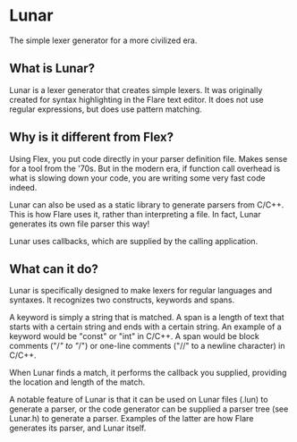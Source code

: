 # Lunar
The simple lexer generator for a more civilized era.

## What is Lunar?
Lunar is a lexer generator that creates simple lexers. It was originally created for syntax highlighting in the Flare text editor.
It does not use regular expressions, but does use pattern matching.

## Why is it different from Flex?
Using Flex, you put code directly in your parser definition file. Makes sense for a tool from the '70s. But in the modern era, if
function call overhead is what is slowing down your code, you are writing some very fast code indeed.

Lunar can also be used as a static library to generate parsers from C/C++. This is how Flare uses it, rather than interpreting a
file. In fact, Lunar generates its own file parser this way!

Lunar uses callbacks, which are supplied by the calling application.

## What can it do?
Lunar is specifically designed to make lexers for regular languages and syntaxes. It recognizes two constructs, keywords and spans.

A keyword is simply a string that is matched. A span is a length of text that starts with a certain string and ends with a certain
string. An example of a keyword would be "const" or "int" in C/C++. A span would be block comments ("/*" to "*/") or one-line
comments ("//" to a newline character) in C/C++.

When Lunar finds a match, it performs the callback you supplied, providing the location and length of the match.

A notable feature of Lunar is that it can be used on Lunar files (.lun) to generate a parser, or the code generator can be supplied
a parser tree (see Lunar.h) to generate a parser. Examples of the latter are how Flare generates its parser, and Lunar itself.
